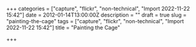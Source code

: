 +++
categories = ["capture", "flickr", "non-technical", "Import 2022-11-22 15:42"]
date = 2012-01-14T13:00:00Z
description = ""
draft = true
slug = "painting-the-cage"
tags = ["capture", "flickr", "non-technical", "Import 2022-11-22 15:42"]
title = "Painting the Cage"

+++




